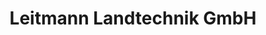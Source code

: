---
title: "Leitmann Landtechnik GmbH"
url: /emskirchen/leitmann-landtechnik-gmbh/
shop: Autohaus
---